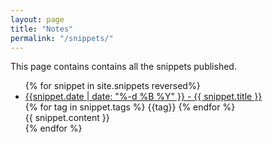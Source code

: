 ```yaml
---
layout: page
title: "Notes"
permalink: "/snippets/"
---
```


This page contains contains all the snippets published.


<ul>
  {% for snippet in site.snippets reversed%}
    <li>
      <a href="{{ snippet.url }}">
      {{snippet.date | date: "%-d %B %Y" }}
       -
      {{ snippet.title }}
      </a>
      <div>
      {% for tag in snippet.tags %}
      <span class="tag-label">{{tag}}</span>
      {% endfor %}
      </div>
      <div>
          {{ snippet.content }}
      </div>
    </li>
  {% endfor %}
</ul>
